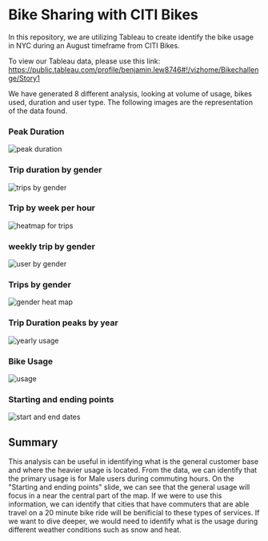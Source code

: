 # Bike Sharing with CITI Bikes
In this repository, we are utilizing Tableau to create identify the bike usage in NYC during an August timeframe from CITI Bikes. 

To view our Tableau data, please use this link: https://public.tableau.com/profile/benjamin.lew8746#!/vizhome/Bikechallenge/Story1

We have generated 8 different analysis, looking at volume of usage, bikes used, duration and user type.
The following images are the representation of the data found.

### Peak Duration
![peak duration](https://github.com/benlew3/bikesharing/blob/master/images/trip%20duration.PNG)

### Trip duration by gender
![trips by gender](https://github.com/benlew3/bikesharing/blob/master/images/trip%20duration%20by%20gender.PNG)

### Trip by week per hour
![heatmap for trips](https://github.com/benlew3/bikesharing/blob/master/images/week%20trps%20by%20hour.PNG)

### weekly trip by gender
![user by gender](https://github.com/benlew3/bikesharing/blob/master/images/gender%20trip%20heatmap.PNG)

### Trips by gender
![gender heat map](https://github.com/benlew3/bikesharing/blob/master/images/users%20by%20gender.PNG)

### Trip Duration peaks by year
![yearly usage](https://github.com/benlew3/bikesharing/blob/master/images/trips%20duration%20by%20year.PNG)

### Bike Usage
![usage](https://github.com/benlew3/bikesharing/blob/master/images/bike%20usage.PNG)

### Starting and ending points
![start and end dates](https://github.com/benlew3/bikesharing/blob/master/images/start%20end.PNG)

## Summary
This analysis can be useful in identifying what is the general customer base and where the heavier usage is located. From the data, we can identify that the primary usage is for Male users during commuting hours. On the "Starting and ending points" slide, we can see that the general usage will focus in a near the central part of the map. If we were to use this information, we can identify that cities that have commuters that are able travel on a 20 minute bike ride will be benificial to these types of services. If we want to dive deeper, we would need to identify what is the usage during different weather conditions such as snow and heat. 
